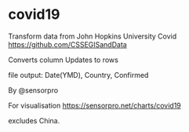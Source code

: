 # covid19
Transform data from John Hopkins University Covid https://github.com/CSSEGISandData

Converts column Updates to rows

file output: Date(YMD), Country, Confirmed

By @sensorpro

For visualisation https://sensorpro.net/charts/covid19

excludes China.
